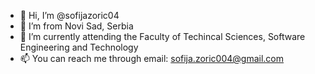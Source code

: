 - 👋 Hi, I’m @sofijazoric04
- 👀 I’m from Novi Sad, Serbia
- 🌱 I’m currently attending the Faculty of Techincal Sciences, Software Engineering and Technology
- 📫 You can reach me through email: sofija.zoric004@gmail.com

<!---
sofijazoric04/sofijazoric04 is a ✨ special ✨ repository because its `README.md` (this file) appears on your GitHub profile.
You can click the Preview link to take a look at your changes.
--->
